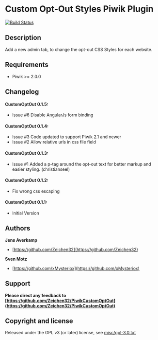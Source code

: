 # Custom Opt-Out Styles Piwik Plugin

[![Build Status](https://travis-ci.org/Zeichen32/PiwikCustomOptOut.png?branch=master)](https://travis-ci.org/Zeichen32/PiwikCustomOptOut)

## Description

Add a new admin tab, to change the opt-out CSS Styles for each website.

## Requirements

+ Piwik >= 2.0.0

## Changelog

#### CustomOptOut 0.1.5:
* Issue #6 Disable AngularJs form binding

#### CustomOptOut 0.1.4:
* Issue #3 Code updated to support Piwik 2.1 and newer
* Issue #2 Allow relative urls in css file field

#### CustomOptOut 0.1.3:
* Issue #1 Added a p-tag around the opt-out text for better markup and easier styling. (christianseel)

#### CustomOptOut 0.1.2:
* Fix wrong css escaping

#### CustomOptOut 0.1.1:
* Initial Version


## Authors

**Jens Averkamp**

+ [https://github.com/Zeichen32](https://github.com/Zeichen32)

**Sven Motz**

+ [https://github.com/xMysteriox](https://github.com/xMysteriox)

## Support
**Please direct any feedback to [https://github.com/Zeichen32/PiwikCustomOptOut](https://github.com/Zeichen32/PiwikCustomOptOut)**

## Copyright and license

Released under the GPL v3 (or later) license, see [misc/gpl-3.0.txt](misc/gpl-3.0.txt)